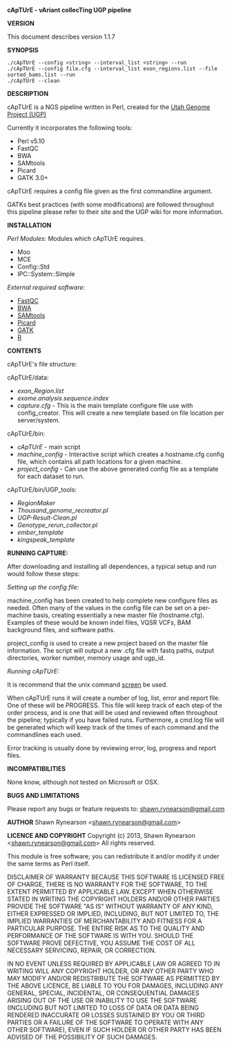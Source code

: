 
<strong>cApTUrE - vAriant collecTing UGP pipeline</strong>

<strong>VERSION</strong>

This document describes version 1.1.7

<strong>SYNOPSIS</strong>

    ./cApTUrE --config <string> --interval_list <string> --run
    ./cApTUrE --config file.cfg --interval_list exon_regions.list --file sorted_bams.list --run
    ./cApTUrE --clean

<strong>DESCRIPTION</strong>

cApTUrE is a NGS pipeline written in Perl, created for the
<a href="http://weatherby.genetics.utah.edu/UGP/wiki/index.php/Main_Page" target="_blank">Utah Genome Project (UGP)</a>

Currently it incorporates the following tools:
<ul>
	<li>Perl v5.10</li>
	<li>FastQC</li>
	<li>BWA</li>
	<li>SAMtools</li>
	<li>Picard</li>
	<li>GATK 3.0+</li>
</ul>

cApTUrE requires a config file given as the first commandline argument.

GATKs best practices (with some modifications) are followed throughout this pipeline please refer to their site and the UGP wiki for more information.

<strong>INSTALLATION</strong>

<em>Perl Modules:</em>
Modules which cApTUrE requires.
<ul>
	<li>Moo</li>
	<li>MCE</li>
	<li>Config::Std</li>
	<li>IPC::System::Simple</li>
</ul>

<em>External required software:</em>
<ul>
	<li><a href="http://www.bioinformatics.babraham.ac.uk/projects/fastqc/" target="_blank">FastQC</a></li>
	<li><a href="http://bio-bwa.sourceforge.net" target="_blank">BWA</a></li>
	<li><a href="http://samtools.sourceforge.net" target="_blank">SAMtools</a></li>
	<li><a href="http://picard.sourceforge.net" target="_blank">Picard</a></li>
	<li><a href="http://www.broadinstitute.org/gatk/" target="_blank">GATK</a></li>
	<li><a href="http://www.r-project.org/" target="_blank">R</a></li>
</ul>
<strong>CONTENTS</strong>

cApTUrE's file structure:

cApTUrE/data:
<ul>
	<li><em>exon_Region.list</em></li>
	<li><em>exome.analysis.sequence.index</em></li>
	<li><em>capture.cfg</em> - This is the main template configure file use with config_creator.  This will create a new template based on file location per server/system.</li>

</ul>
cApTUrE/bin:
<ul>
	<li><em>cApTUrE</em> - main script</li>
	<li><em>machine_config</em> - Interactive script which creates a hostname.cfg config file, which contains all path locations for a given machine.
	<li><em>project_config</em> - Can use the above generated config file as a template for each dataset to run.
</ul>
cApTUrE/bin/UGP_tools:
<ul>
	<li><em>RegionMaker</em></li> 
	<li><em>Thousand_genome_recreator.pl</em></li>
	<li><em>UGP-Result-Clean.pl</em></li>
	<li><em>Genotype_rerun_collector.pl</em></li>
	<li><em>ember_template</em></li>
	<li><em>kingspeak_template</em></li>
</ul>

<strong>RUNNING CAPTURE:</strong>

After downloading and installing all dependences, a typical setup and run would follow these steps:

<em>Setting up the config file</em>:

machine_config has been created to help complete new configure files as needed.
Often many of the values in the config file can be set on a per-machine basis, creating essentially a new master file (hostname.cfg).  Examples of these would be known indel files, VQSR VCFs, BAM background files, and software paths.  

project_config is used to create a new project based on the master file information.  The script will output a new .cfg file with fastq paths, output directories, worker number, memory usage and ugp_id.

<em>Running cApTUrE:</em>

It is recommend that the unix command <a href="http://www.computerhope.com/unix/screen.htm" target="_blank">screen</a> be used.

When cApTUrE runs it will create a number of log, list, error and report file.  One of these will be PROGRESS.  This file will keep track of each step of the order process, and is one that will be used and reviewed often throughout the pipeline; typically if you have failed runs.  Furthermore, a cmd.log file will be generated which will keep track of the times of each command and the commandlines each used.

Error tracking is usually done by reviewing error, log, progress and report files.

<strong>INCOMPATIBILITIES</strong>

None know, although not tested on Microsoft or OSX.

<strong>BUGS AND LIMITATIONS</strong>

Please report any bugs or feature requests to:
shawn.rynearson@gmail.com

<strong>AUTHOR</strong>
Shawn Rynearson &lt;shawn.rynearson@gmail.com&gt;

<strong>LICENCE AND COPYRIGHT</strong>
Copyright (c) 2013, Shawn Rynearson &lt;shawn.rynearson@gmail.com&gt;
All rights reserved.

This module is free software; you can redistribute it and/or
modify it under the same terms as Perl itself.

DISCLAIMER OF WARRANTY
BECAUSE THIS SOFTWARE IS LICENSED FREE OF CHARGE, THERE IS NO
WARRANTY FOR THE SOFTWARE, TO THE EXTENT PERMITTED BY APPLICABLE
LAW. EXCEPT WHEN OTHERWISE STATED IN WRITING THE COPYRIGHT HOLDERS
AND/OR OTHER PARTIES PROVIDE THE SOFTWARE "AS IS" WITHOUT WARRANTY
OF ANY KIND, EITHER EXPRESSED OR IMPLIED, INCLUDING, BUT NOT LIMITED
TO, THE IMPLIED WARRANTIES OF MERCHANTABILITY AND FITNESS FOR A
PARTICULAR PURPOSE. THE ENTIRE RISK AS TO THE QUALITY AND
PERFORMANCE OF THE SOFTWARE IS WITH YOU. SHOULD THE SOFTWARE PROVE
DEFECTIVE, YOU ASSUME THE COST OF ALL NECESSARY SERVICING, REPAIR,
OR CORRECTION.

IN NO EVENT UNLESS REQUIRED BY APPLICABLE LAW OR AGREED TO IN
WRITING WILL ANY COPYRIGHT HOLDER, OR ANY OTHER PARTY WHO MAY MODIFY
AND/OR REDISTRIBUTE THE SOFTWARE AS PERMITTED BY THE ABOVE LICENCE,
BE LIABLE TO YOU FOR DAMAGES, INCLUDING ANY GENERAL, SPECIAL,
INCIDENTAL, OR CONSEQUENTIAL DAMAGES ARISING OUT OF THE USE OR
INABILITY TO USE THE SOFTWARE (INCLUDING BUT NOT LIMITED TO LOSS OF
DATA OR DATA BEING RENDERED INACCURATE OR LOSSES SUSTAINED BY YOU OR
THIRD PARTIES OR A FAILURE OF THE SOFTWARE TO OPERATE WITH ANY OTHER
SOFTWARE), EVEN IF SUCH HOLDER OR OTHER PARTY HAS BEEN ADVISED OF
THE POSSIBILITY OF SUCH DAMAGES.

&nbsp;

&nbsp;
